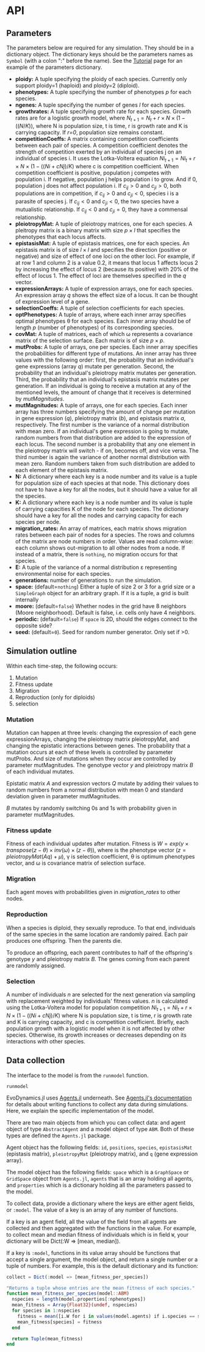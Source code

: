 # API

## Parameters

The parameters below are required for any simulation. They should be in a dictionary object. The dictionary keys should be the parameters names as `Symbol` (with a colon ":" before the name). See the [Tutorial](@ref) page for an example of the parameters dictionary.

* __ploidy:__ A tuple specifying the ploidy of each species. Currently only support ploidy=1 (haploid) and ploidy=2 (diploid).
* __phenotypes:__ A tuple specifying the number of phenotypes _p_ for each species.
* __ngenes:__ A tuple specifying the number of genes _l_ for each species.
* __growthrates:__ A tuple specifying growth rate for each species. Growth rates are for a logistic growth model, where $N_{t+1} = N_t + r\times N\times (1 - ((N/K))$, where N is population size, t is time, r is growth rate and K is carrying capacity. If _r=0_, population size remains constant.
* __competitionCoeffs:__ A matrix containing competition coefficients between each pair of species. A competition coefficient denotes the strength of competition exerted by an individual of species j on an individual of species i. It uses the Lotka-Voltera equation $Ni_{t+1} = Ni_t + r\times N\times (1 - ((Ni + cNj)/K)$ where c is competition coefficient. When competition coefficient is positive, population j competes with population i. If negative, population j helps population i to grow. And if 0, population j does not affect population i. If $c_{ij} > 0$ and $c_{ji} > 0$, both populations are in competition, if $c_{ij} > 0$ and $c_{ji} < 0$, species i is a parasite of species j. If $c_{ij} < 0$ and $c_{ji} < 0$, the two species have a mutualistic relationship. If $c_{ij} < 0$ and $c_{ji} = 0$, they have a commensal relationship.
* __pleiotropyMat:__ A tuple of pleiotropy matrices, one for each species. A pleitropy matrix is a binary matrix with size $p \times l$ that specifies the phenotypes that each locus affects.
* __epistasisMat:__ A tuple of epistasis matrices, one for each species. An epistasis matrix is of size $l \times l$ and specifies the direction (positive or negative) and size of effect of one loci on the other loci. For example, if at row 1 and column 2 is a value 0.2, it means that locus 1 affects locus 2 by increasing the effect of locus 2 (because its positive) with 20% of the effect of locus 1. The effect of loci are themselves specified in the $q$ vector.
* __expressionArrays:__ A tuple of expression arrays, one for each species. An expression array $q$ shows the effect size of a locus. It can be thought of expression level of a gene.
* __selectionCoeffs:__ A tuple  of selection coefficients for each species.
* __optPhenotypes:__ A tuple of arrays, where each inner array specifies optimal phenotypes θ for each species. Each inner array should be of length _p_ (number of phenotypes) of its corresponding species.
* __covMat:__ A tuple of matrices, each of which ω represents a covariance matrix of the selection surface. Each matrix is of size $p\times p$.
* __mutProbs:__ A tuple of arrays, one per species. Each inner array specifies the probabilities for different type of mutations. An inner array has three values with the following order: first, the probability that an individual's gene expressions (array $q$) mutate per generation. Second, the probability that an individual's pleiotropy matrix mutates per generation. Third, the probability that an individual's epistasis matrix mutates per generation. If an individual is going to receive a mutation at any of the mentioned levels, the amount of change that it receives is determined by $mutMagnitudes$.
* __mutMagnitudes:__ A tuple of arrays, one for each species. Each inner array has three numbers specifying the amount of change per mutation in gene expression ($q$), pleiotropy matrix ($b$), and epistasis matrix $a$, respectively. The first number is the variance of a normal distribution with mean zero. If an individual's gene expression is going to mutate, random numbers from that distribution are added to the expression of each locus. The second number is a probability that any one element in the pleiotropy matrix will switch - if on, becomes off, and vice versa. The third number is again the variance of another normal distribution with mean zero. Random numbers taken from such distribution are added to each element of the epistasis matrix.
* __N:__ A dictionary where each key is a node number and its value is a tuple for population size of each species at that node. This dictionary does not have to have a key for all the nodes, but it should have a value for all the species.
* __K:__ A dictionary where each key is a node number and its value is tuple of carrying capacities K of the node for each species. The dictionary should have a key for all the nodes and carrying capacity for each species per node.
* __migration_rates:__ An array of matrices, each matrix shows migration rates between each pair of nodes for a species. The rows and columns of the matrix are node numbers in order. Values are read column-wise: each column shows out-migration to all other nodes from a node. If instead of a matrix, there is `nothing`, no migration occurs for that species.
* __E:__ A tuple  of the variance of a normal distribution ε representing environmental noise for each species.
* __generations:__ number of generations to run the simulation.
* __space:__ (default=`nothing`) Either a tuple of size 2 or 3 for a grid size or a `SimpleGraph` object for an arbitrary graph. If it is a tuple, a grid is built internally
* __moore:__ (default=`false`) Whether nodes in the grid have 8 neighbors (Moore neighborhood). Default is false, i.e. cells only have 4 neighbors.
* __periodic:__ (default=`false`) If `space` is 2D, should the edges connect to the opposite side?
* __seed:__ (default=`0`). Seed for random number generator. Only set if >0.

## Simulation outline

Within each time-step, the following occurs:

1. Mutation
2. Fitness update
3. Migration
4. Reproduction (only for diploids)
5. selection

### Mutation

Mutation can happen at three levels: changing the expression of each gene expressionArrays, changing the pleiotropy matrix pleiotropyMat, and changing the epistatic interactions between genes. The probability that a mutation occurs at each of these levels is controlled by parameter mutProbs. And size of mutations when they occur are controlled by parameter mutMagnitudes.
The genotype vector _y_ and pleiotropy matrix _B_ of each individual mutates.

Epistatic matrix _A_ and expression vectors _Q_ mutate by adding their values to random numbers from a normal distribution with mean 0 and standard deviation given in parameter mutMagnitudes.

_B_ mutates by randomly switching 0s and 1s with probability given in parameter mutMagnitudes.

### Fitness update

Fitness of each individual updates after mutation. Fitness is $W = exp(γ \times transpose(z - θ)\times inv(ω)\times (z - θ))$, where is the phenotype vector ($z = pleiotropyMat(Aq) + μ$), γ is selection coefficient, θ is optimum phenotypes vector, and ω is covariance matrix of selection surface. 

### Migration

Each agent moves with probabilities given in *migration_rates* to other nodes.

### Reproduction

When a species is diploid, they sexually reproduce. To that end, individuals of the same species in the same location are randomly paired. Each pair produces one offspring. Then the parents die.

To produce an offspring, each parent contributes to half of the offspring's genotype _y_ and pleiotropy matrix _B_. The genes coming from each parent are randomly assigned.

### Selection

A number of individuals _n_ are selected for the next generation via sampling with replacement weighted by individuals' fitness values. _n_ is calculated using the Lotka-Voltera model for population competition $Ni_{t+1} = Ni_t + r\times N\times (1 - ((Ni + cNj)/K)$ where N is population size, t is time, r is growth rate and K is carrying capacity, and c is competition coefficient. Briefly, each population growth with a logistic model when it is not affected by other species. Otherwise, its growth increases or decreases depending on its interactions with other species.

## Data collection

The interface to the model is from the `runmodel` function.

```@docs
runmodel
```

EvoDynamics.jl uses [Agents.jl](https://github.com/JuliaDynamics/Agents.jl) underneath. See [Agents.jl's documentation](https://juliadynamics.github.io/Agents.jl/dev/) for details about writing functions to collect any data during simulations. Here, we explain the specific implementation of the model.

There are two main objects from which you can collect data: and agent object of type `AbstractAgent` and a model object of type `ABM`. Both of these types are defined the `Agents.jl` package.

Agent object has the following fields: `id`, `positions`, `species`, `epistasisMat` (epistasis matrix), `pleiotropyMat` (pleiotropy matrix), and `q` (gene expression array).

The model object has the following fields: `space` which is a `GraphSpace` or `GridSpace` object from `Agents.jl`, `agents` that is an array holding all agents, and `properties` which is a dictionary holding all the parameters passed to the model.

To collect data, provide a dictionary where the keys are either agent fields, or `:model`. The value of a key is an array of any number of functions.

If a key is an agent field, all the value of the field from all agents are collected and then aggregated with the functions in the value. For example, to collect mean and median fitness of individuals which is in field `W`, your dictionary will be Dict(:W => [mean, median]).

If a key is `:model`, functions in its value array should be functions that accept a single argument, the model object, and return a single number or a tuple of numbers. For example, this is the default dictionary and its function:

```jl
collect = Dict(:model => [mean_fitness_per_species])

"Returns a tuple whose entries are the mean fitness of each species."
function mean_fitness_per_species(model::ABM)
  nspecies = length(model.properties[:nphenotypes])
  mean_fitness = Array{Float32}(undef, nspecies)
  for species in 1:nspecies
    fitness = mean([i.W for i in values(model.agents) if i.species == species])
    mean_fitness[species] = fitness
  end

  return Tuple(mean_fitness)
end
```
